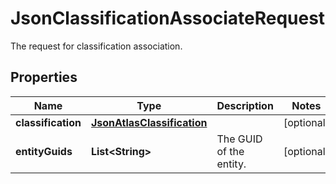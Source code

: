 

# JsonClassificationAssociateRequest

The request for classification association.
## Properties

Name | Type | Description | Notes
------------ | ------------- | ------------- | -------------
**classification** | [**JsonAtlasClassification**](JsonAtlasClassification.md) |  |  [optional]
**entityGuids** | **List&lt;String&gt;** | The GUID of the entity. |  [optional]



